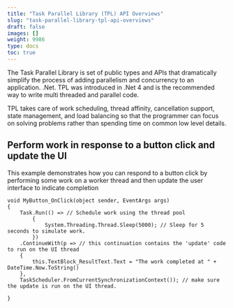 ```yaml
---
title: "Task Parallel Library (TPL) API Overviews"
slug: "task-parallel-library-tpl-api-overviews"
draft: false
images: []
weight: 9986
type: docs
toc: true
---
```


The Task Parallel Library is set of public types and APIs that dramatically simplify the process of adding parallelism and concurrency to an application. .Net. TPL was introduced in .Net 4 and is the recommended way to write multi threaded and parallel code.

TPL takes care of work scheduling, thread affinity, cancellation support, state management, and load balancing so that the programmer can focus on solving problems rather than spending time on common low level details.

## Perform work in response to a button click and update the UI
This example demonstrates how you can respond to a button click by performing some work on a worker thread and then update the user interface to indicate completion

    void MyButton_OnClick(object sender, EventArgs args)
    {
        Task.Run(() => // Schedule work using the thread pool
            {
                System.Threading.Thread.Sleep(5000); // Sleep for 5 seconds to simulate work.
            })
        .ContinueWith(p => // this continuation contains the 'update' code to run on the UI thread
        {
            this.TextBlock_ResultText.Text = "The work completed at " + DateTime.Now.ToString()
        },
        TaskScheduler.FromCurrentSynchronizationContext()); // make sure the update is run on the UI thread.
    
    }


